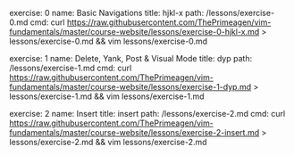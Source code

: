 exercise: 0
name: Basic Navigations
title: hjkl-x
path: /lessons/exercise-0.md
cmd: curl https://raw.githubusercontent.com/ThePrimeagen/vim-fundamentals/master/course-website/lessons/exercise-0-hjkl-x.md > lessons/exercise-0.md && vim lessons/exercise-0.md

exercise: 1
name: Delete, Yank, Post & Visual Mode
title: dyp
path: /lessons/exercise-1.md
cmd: curl https://raw.githubusercontent.com/ThePrimeagen/vim-fundamentals/master/course-website/lessons/exercise-1-dyp.md > lessons/exercise-1.md && vim lessons/exercise-1.md

exercise: 2
name: Insert
title: insert
path: /lessons/exercise-2.md
cmd: curl https://raw.githubusercontent.com/ThePrimeagen/vim-fundamentals/master/course-website/lessons/exercise-2-insert.md > lessons/exercise-2.md && vim lessons/exercise-2.md

